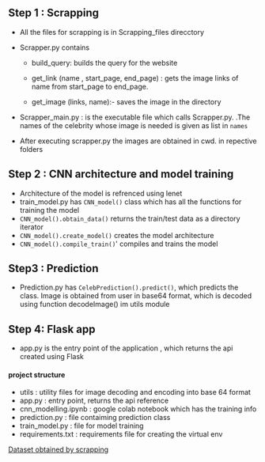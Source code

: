## Step 1 : Scrapping
- All the files for scrapping is in Scrapping_files direcctory
- Scrapper.py contains
    * build_query: builds the query for the website
    
    * get_link (name , start_page, end_page) : gets the image 
      links of name from start_page to end_page.<br>
     
    * get_image (links, name):- saves the image in the directory

- Scrapper_main.py : is the executable file which calls Scrapper.py.
.The names of the celebrity whose image is needed is given as list in `names`

- After executing scrapper.py the images are obtained in cwd.
in repective folders

## Step 2 : CNN architecture and model training
- Architecture of the model is refrenced using lenet
- train_model.py has `CNN_model()` class which has all the functions
for training the model
- `CNN_model().obtain_data()` returns the train/test data as a 
directory iterator
- `CNN_model().create_model()` creates the model architecture
- `CNN_model().compile_train()`' compiles and trains the model

## Step3 : Prediction
- Prediction.py has `CelebPrediction().predict()`, which predicts
the class. Image is obtained from user in base64 format, which is 
decoded using function decodeImage() im utils module

## Step 4: Flask app
- app.py is the entry point of the application , which returns the 
api created using Flask

#### project structure

- utils : utility files for image decoding and encoding into 
base 64 format
- app.py : entry point, returns the api reference
- cnn_modelling.ipynb : google colab notebook which has the
training info
- prediction.py : file contaiming prediction class
- train_model.py : file for model training
- requirements.txt : requirements file for creating the virtual env
 
 [Dataset obtained by scrapping](https://drive.google.com/drive/folders/15fvbfat4FImZRJ344eIv4TbMVtkoO54t?usp=sharing)
